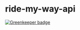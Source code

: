 # ride-my-way-api

[![Greenkeeper badge](https://badges.greenkeeper.io/newcoder171/ride-my-way-api.svg)](https://greenkeeper.io/)